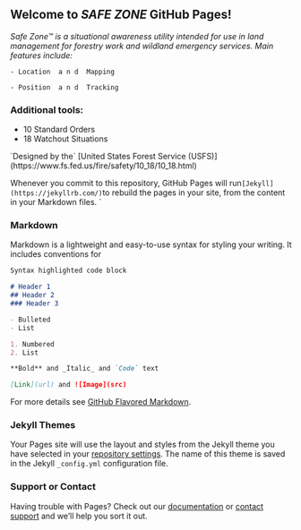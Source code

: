 ## Welcome to *SAFE ZONE* GitHub Pages! 



_Safe Zone™   is a situational awareness utility intended for use in land management  for forestry work and wildland emergency services.  Main features include:_
```
- Location  a n d  Mapping

- Position  a n d  Tracking
```
### Additional tools:

- 10 Standard Orders
- 18 Watchout Situations
<bl>
`Designed by the` [United States Forest Service (USFS)](https://www.fs.fed.us/fire/safety/10_18/10_18.html)


Whenever you commit to this repository, GitHub Pages will run` [Jekyll](https://jekyllrb.com/) `to rebuild the pages in your site, from the content in your Markdown files.
`
### Markdown

Markdown is a lightweight and easy-to-use syntax for styling your writing. It includes conventions for

```markdown
Syntax highlighted code block

# Header 1
## Header 2
### Header 3

- Bulleted
- List

1. Numbered
2. List

**Bold** and _Italic_ and `Code` text

[Link](url) and ![Image](src)
```

For more details see [GitHub Flavored Markdown](https://guides.github.com/features/mastering-markdown/).

### Jekyll Themes

Your Pages site will use the layout and styles from the Jekyll theme you have selected in your [repository settings](https://github.com/jiltedflower/SafeZone/settings). The name of this theme is saved in the Jekyll `_config.yml` configuration file.

### Support or Contact

Having trouble with Pages? Check out our [documentation](https://help.github.com/categories/github-pages-basics/) or [contact support](https://github.com/contact) and we’ll help you sort it out.
